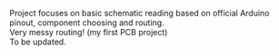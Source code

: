 Project focuses on basic schematic reading based on official Arduino pinout, component choosing and routing.<br>
Very messy routing! (my first PCB project) <br>
To be updated.
